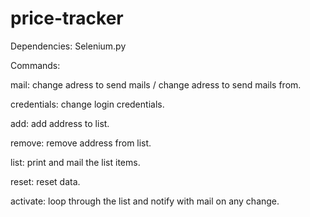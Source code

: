 # price-tracker

Dependencies: Selenium.py

Commands: 

  mail: change adress to send mails / change adress to send mails from.
  
  credentials: change login credentials.
  
  add: add address to list.
  
  remove: remove address from list.
  
  list: print and mail the list items.
  
  reset: reset data.
  
  activate: loop through the list and notify with mail on any change.
